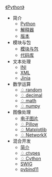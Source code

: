 [《Python》](index.md)

- 简介
  - [Python](简介/Python.md)
  - [解释器](简介/解释器.md)
  - [版本](简介/版本.md)
- 模块与包
  - [模块与包](模块与包/模块与包.md)
  - [代码库](模块与包/代码库.md)
- 文本处理
  - [INI](文本处理/INI.md)
  - [XML](文本处理/XML.md)
  - [Jinja](文本处理/Jinja.md)
- 数学运算
  - [♢ random](数学运算/random.md)
  - [♢ decimal](数学运算/decimal.md)
  - [♢ math](数学运算/math.md)
  - [♢ numpy](数学运算/numpy.md)
- 图像处理
  - [电子图片](图像处理/电子图片.md)
  - [♢ Pillow](图像处理/Pillow.md)
  - [♢ Matplotlib](图像处理/Matplotlib.md)
  - [♢ NetworkX](图像处理/NetworkX.md)
- 混合开发
  - [简介](混合开发/简介.md)
  - [♢ ctypes](混合开发/ctypes.md)
  - [♢ Cython](混合开发/Cython.md)
  - [SWIG](混合开发/SWIG.md)
  - [pybind11](混合开发/pybind11.md)
